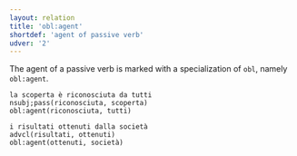```yaml
---
layout: relation
title: 'obl:agent'
shortdef: 'agent of passive verb'
udver: '2'
---
```


The agent of a passive verb is marked with a specialization of `obl`, namely `obl:agent`. 

~~~ sdparse
la scoperta è riconosciuta da tutti
nsubj;pass(riconosciuta, scoperta)
obl:agent(riconosciuta, tutti)
~~~

~~~ sdparse
i risultati ottenuti dalla società
advcl(risultati, ottenuti)
obl:agent(ottenuti, società)
~~~
<!-- Interlanguage links updated Po lis 14 15:35:38 CET 2022 -->

